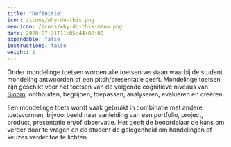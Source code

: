 ```yaml
---
title: "Definitie"
icon: /icons/why-do-this.png
menuicon: /icons/why-do-this-menu.png
date: 2020-07-31T11:05:44+02:00
expandable: false
instructions: false
weight: 1
---
```


Onder mondelinge toetsen worden alle toetsen verstaan waarbij de student mondeling antwoorden of een pitch/presentatie geeft. Mondelinge toetsen zijn geschikt voor het toetsen van de volgende cognitieve niveaus van [Bloom](https://www.utwente.nl/.uc/f84db0b51010284fa9c0174f5f903a6aaa8aeaf3a528a00/bloom-taxonomie-checklist.pdf): onthouden, begrijpen, toepassen, analyseren, evalueren en creëren.

Een mondelinge toets wordt vaak gebruikt in combinatie met andere toetsvormen, bijvoorbeeld naar aanleiding van een portfolio, project, product, presentatie en/of observatie. Het geeft de beoordelaar de kans om verder door te vragen en de student de gelegenheid om handelingen of keuzes verder toe te lichten. 
